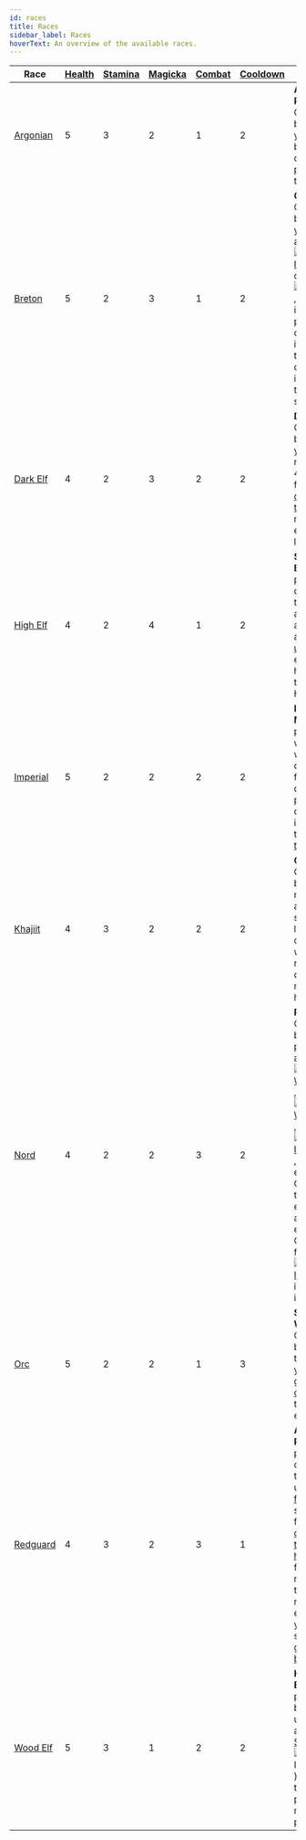```yaml
---
id: races
title: Races
sidebar_label: Races
hoverText: An overview of the available races.
---
```


| Race                             | [Health](/docs/stats/health) | [Stamina](/docs/stats/stamina) | [Magicka](/docs/stats/magicka) | [Combat](/docs/skill-lines/combat) | [Cooldown](/docs/stats/cooldown) | Ability                                                                                                                                                                                                                                                                                                                                                                                                                                                                                                                                                                                                                                       |
| -------------------------------- | ---------------------------- | ------------------------------ | ------------------------------ | ---------------------------------- | -------------------------------- | --------------------------------------------------------------------------------------------------------------------------------------------------------------------------------------------------------------------------------------------------------------------------------------------------------------------------------------------------------------------------------------------------------------------------------------------------------------------------------------------------------------------------------------------------------------------------------------------------------------------------------------------- |
| [Argonian](/docs/races/argonian) | 5                            | 3                              | 2                              | 1                                  | 2                                | **Argonian Resistance**: Once per battle, when you would be dealt damage, prevent all of that damage.                                                                                                                                                                                                                                                                                                                                                                                                                                                                                                                                         |
| [Breton](/docs/races/breton)     | 5                            | 2                              | 3                              | 1                                  | 2                                | **Opportunist**: Once per battle, when you [overtax](/docs/items/overtax) a [<img src="/icons/weapon.svg" alt="Weapon Icon" class="icon-svg" />](/docs/items/types/weapon) or [<img src="/icons/armor.svg" alt="Armor Icon" class="icon-svg" />](/docs/items/types/armor), return that item to your pack instead of discarding it. You may then move a different item in your pack to a ready slot.                                                                                                                                                                                                                                           |
| [Dark Elf](/docs/races/dark-elf) | 4                            | 2                              | 3                              | 2                                  | 2                                | **Dynamic**: Once per battle, during your turn, recover any 4 skill dice from your [cooldown track](/docs/glossary/cooldown-track), replacing each with light [fatigue](/docs/glossary/fatigue).                                                                                                                                                                                                                                                                                                                                                                                                                                              |
| [High Elf](/docs/races/high-elf) | 4                            | 2                              | 4                              | 1                                  | 2                                | **Syrabane's Boon**: Once per battle, during your turn, place any adventurer in an [unoccupied](/docs/glossary/occupied) entrance tile hex and [heal](/docs/glossary/healing) them for 3 HP.                                                                                                                                                                                                                                                                                                                                                                                                                                                  |
| [Imperial](/docs/races/imperial) | 5                            | 2                              | 2                              | 2                                  | 2                                | **Imperial Mettle**: Once per battle, when you would be dealt 3 or fewer damage, prevent that damage and instead gain that much [tenacity](/docs/glossary/tenacity).                                                                                                                                                                                                                                                                                                                                                                                                                                                                          |
| [Khajiit](/docs/races/khajiit)   | 4                            | 3                              | 2                              | 2                                  | 2                                | **Cutpurse**: Once per battle, you may automatically succeed at a lockpick check without rolling any dice. Then, move up to 5 hexes.                                                                                                                                                                                                                                                                                                                                                                                                                                                                                                          |
| [Nord](/docs/races/nord)         | 4                            | 2                              | 2                              | 3                                  | 2                                | **Reveler**: Once per battle, when performing an engage in [<img src="/icons/light-weapon.svg" alt="Light Weapon Icon" class="icon-svg" />](docs/battles/battle-forms/light-weapon), [<img src="/icons/heavy-weapon.svg" alt="Heavy Weapon Icon" class="icon-svg" />](docs/battles/battle-forms/heavy-weapon), or [<img src="/icons/ranged-weapon.svg" alt="Ranged Icon" class="icon-svg" />](docs/battles/battle-forms/ranged-weapon), add 1 enemy Combat die to your engage, plus an additional enemy Combat die for each [<img src="/icons/weapon.svg" alt="Weapon Icon" class="icon-svg" />](/docs/items/types/weapon) in your inventory. |
| [Orc](/docs/races/orc)           | 5                            | 2                              | 2                              | 1                                  | 3                                | **Swift Warrior**: Once per battle, after the end of your turn, gain 1 [overfatigue](/docs/glossary/fatigue) to take an extra turn.                                                                                                                                                                                                                                                                                                                                                                                                                                                                                                           |
| [Redguard](/docs/races/redguard) | 4                            | 3                              | 2                              | 3                                  | 1                                | **Adrenaline Rush**: Once per battle, during your turn, remove up to 3 [fatigue](/docs/glossary/fatigue) or status dice from your [cooldown track](/docs/glossary/cooldown-track) and [heal](/docs/glossary/healing) for 1 HP for each die removed. If the total HP recovered exceeds your [Health](/docs/stats/health) stat, it is gained as [bonus HP](/docs/glossary/bonus-hp).                                                                                                                                                                                                                                                            |
| [Wood Elf](/docs/races/wood-elf) | 5                            | 3                              | 1                              | 2                                  | 2                                | **Hunter's Eye**: Once per battle, before any unit's turn, apply a [Stealth](/docs/status-effects/stealth) (<img src="/icons/stealth.svg" alt="Stealth Icon" class="icon-svg" />) status die to up to 2 party members in play.                                                                                                                                                                                                                                                                                                                                                                                                                |
